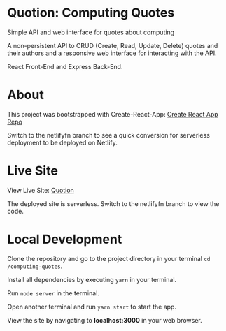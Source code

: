 # Quotion: Computing Quotes

Simple API and web interface for quotes about computing

A non-persistent API to CRUD (Create, Read, Update, Delete) quotes and their authors and a responsive web interface for interacting with the API.

React Front-End and Express Back-End.

# About

This project was bootstrapped with Create-React-App: [Create React App Repo](https://github.com/facebook/create-react-app)

Switch to the netlifyfn branch to see a quick conversion for serverless deployment to be deployed on Netlify.

# Live Site

View Live Site: [Quotion](https://quotion.netlify.app/)

The deployed site is serverless. Switch to the netlifyfn branch to view the code.

# Local Development

Clone the repository and go to the project directory in your terminal `cd /computing-quotes`.

Install all dependencies by executing `yarn` in your terminal.

Run `node server` in the terminal.

Open another terminal and run `yarn start` to start the app.

View the site by navigating to **localhost:3000** in your web browser.
